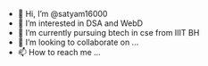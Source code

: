- 👋 Hi, I’m @satyam16000
- 👀 I’m interested in DSA and WebD
- 🌱 I’m currently pursuing btech in cse from IIIT BH
- 💞 I’m looking to collaborate on ...
- 📫 How to reach me ...

